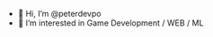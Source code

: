 - 👋 Hi, I’m @peterdevpo
- 👀 I’m interested in Game Development / WEB / ML
<!---
peterdevpo/peterdevpo is a ✨ special ✨ repository because its `README.md` (this file) appears on your GitHub profile.
You can click the Preview link to take a look at your changes.
--->

